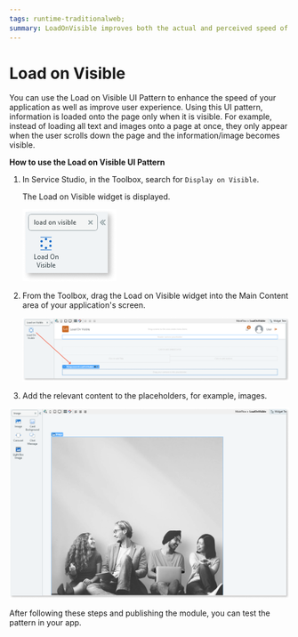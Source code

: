```yaml
---
tags: runtime-traditionalweb; 
summary: LoadOnVisible improves both the actual and perceived speed of your application.
---
```


# Load on Visible 

You can use the Load on Visible UI Pattern to enhance the speed of your application as well as improve  user experience. Using this UI pattern,  information is loaded onto the page only when it is visible. For example, instead of loading all text and images onto a page at once, they only appear when the user scrolls down the page and the information/image becomes visible.

**How to use the Load on Visible UI Pattern**

1. In Service Studio, in the Toolbox, search for `Display on Visible`. 

    The Load on Visible widget is displayed.

     ![](<images/loadonvisible-image-3.png>)
  
1. From the Toolbox, drag the Load on Visible widget into the Main Content area of your application's screen.

    ![](<images/loadonvisible-image-4.png>)

1. Add the relevant content to the placeholders, for example, images.

 ![](<images/loadonvisible-image-5.png>)

After following these steps and publishing the module, you can test the pattern in your app.

<!---  Added to yml file
## See Also
* OutSystems UI Live Style Guide: [Load on Visible](https://outsystemsui.outsystems.com/WebStyleGuidePreview/LoadOnVisible.aspx)
